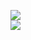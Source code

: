 [![](https://img.shields.io/badge/Made%20With-Github%20Spray-lightgrey.svg?style=for-the-badge&logo=github)](https://github.com/Annihil/github-spray#3755)  
[![](https://i.imgur.com/2DrTn0Z.gif)](https://github.com/Annihil/github-spray)